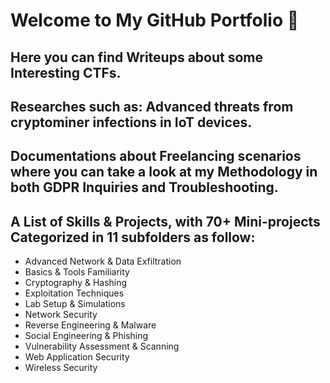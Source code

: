 # Welcome to My GitHub Portfolio 🥳

## Here you can find Writeups about some Interesting CTFs.

## Researches such as: Advanced threats from cryptominer infections in IoT devices.

## Documentations about Freelancing scenarios where you can take a look at my Methodology in both GDPR Inquiries and Troubleshooting.

## A List of Skills & Projects, with 70+ Mini-projects Categorized in 11 subfolders as follow:
- Advanced Network & Data Exfiltration
- Basics & Tools Familiarity
- Cryptography & Hashing
- Exploitation Techniques
- Lab Setup & Simulations
- Network Security
- Reverse Engineering & Malware
- Social Engineering & Phishing
- Vulnerability Assessment & Scanning
- Web Application Security
- Wireless Security



